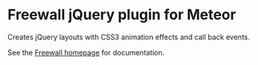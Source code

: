 # Freewall jQuery plugin for Meteor

Creates jQuery layouts with CSS3 animation effects and call back events.

See the [Freewall homepage](http://vnjs.net/www/project/freewall/) for documentation.
